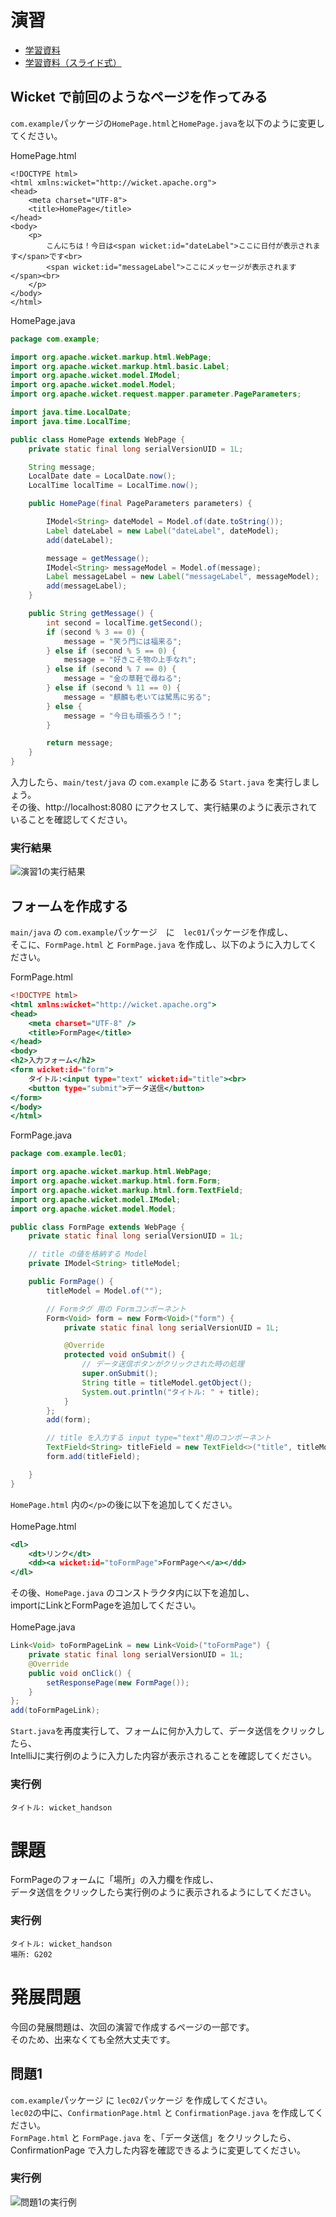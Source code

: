 # 演習
- [学習資料](https://github.com/k-oketa/Prmn2018aw/blob/master/Lectures/Lec02/PITCHME.md)
- [学習資料（スライド式）](https://gitpitch.com/k-oketa/Prmn2018aw?p=Lectures/Lec02)
## Wicket で前回のようなページを作ってみる
`com.example`パッケージの`HomePage.html`と`HomePage.java`を以下のように変更してください。<br>

HomePage.html
```java:HomePage
<!DOCTYPE html>
<html xmlns:wicket="http://wicket.apache.org">
<head>
    <meta charset="UTF-8">
    <title>HomePage</title>
</head>
<body>
    <p>
        こんにちは！今日は<span wicket:id="dateLabel">ここに日付が表示されます</span>です<br>
        <span wicket:id="messageLabel">ここにメッセージが表示されます</span><br>
    </p>
</body>
</html>
```

HomePage.java
```HomePage.java
package com.example;

import org.apache.wicket.markup.html.WebPage;
import org.apache.wicket.markup.html.basic.Label;
import org.apache.wicket.model.IModel;
import org.apache.wicket.model.Model;
import org.apache.wicket.request.mapper.parameter.PageParameters;

import java.time.LocalDate;
import java.time.LocalTime;

public class HomePage extends WebPage {
	private static final long serialVersionUID = 1L;

	String message;
	LocalDate date = LocalDate.now();
	LocalTime localTime = LocalTime.now();

	public HomePage(final PageParameters parameters) {

		IModel<String> dateModel = Model.of(date.toString());
		Label dateLabel = new Label("dateLabel", dateModel);
		add(dateLabel);

		message = getMessage();
		IModel<String> messageModel = Model.of(message);
		Label messageLabel = new Label("messageLabel", messageModel);
		add(messageLabel);
	}

	public String getMessage() {
		int second = localTime.getSecond();
		if (second % 3 == 0) {
			message = "笑う門には福来る";
		} else if (second % 5 == 0) {
			message = "好きこそ物の上手なれ";
		} else if (second % 7 == 0) {
			message = "金の草鞋で尋ねる";
		} else if (second % 11 == 0) {
			message = "麒麟も老いては駑馬に劣る";
		} else {
			message = "今日も頑張ろう！";
		}

		return message;
	}
}
```

入力したら、`main/test/java` の `com.example` にある `Start.java` を実行しましょう。<br>
その後、http://localhost:8080 にアクセスして、実行結果のように表示されていることを確認してください。<br>

### 実行結果
![演習1の実行結果](https://i.imgur.com/M8YglSH.png)

## フォームを作成する
`main/java` の `com.example`パッケージ　に　`lec01`パッケージを作成し、<br>
そこに、`FormPage.html` と `FormPage.java` を作成し、以下のように入力してください。<br>

FormPage.html
```FormPage.html
<!DOCTYPE html>
<html xmlns:wicket="http://wicket.apache.org">
<head>
    <meta charset="UTF-8" />
    <title>FormPage</title>
</head>
<body>
<h2>入力フォーム</h2>
<form wicket:id="form">
    タイトル:<input type="text" wicket:id="title"><br>
    <button type="submit">データ送信</button>
</form>
</body>
</html>
```

FormPage.java
```FormPage.java
package com.example.lec01;

import org.apache.wicket.markup.html.WebPage;
import org.apache.wicket.markup.html.form.Form;
import org.apache.wicket.markup.html.form.TextField;
import org.apache.wicket.model.IModel;
import org.apache.wicket.model.Model;

public class FormPage extends WebPage {
    private static final long serialVersionUID = 1L;

    // title の値を格納する Model
    private IModel<String> titleModel;

    public FormPage() {
        titleModel = Model.of("");

        // Formタグ 用の Formコンポーネント
        Form<Void> form = new Form<Void>("form") {
            private static final long serialVersionUID = 1L;

            @Override
            protected void onSubmit() {
                // データ送信ボタンがクリックされた時の処理
                super.onSubmit();
                String title = titleModel.getObject();
                System.out.println("タイトル: " + title);
            }
        };
        add(form);

        // title を入力する input type="text"用のコンポーネント
        TextField<String> titleField = new TextField<>("title", titleModel);
        form.add(titleField);

    }
}
```
`HomePage.html` 内の`</p>`の後に以下を追加してください。<br>
<br>
HomePage.html
```HomePage.html
<dl>
	<dt>リンク</dt>
	<dd><a wicket:id="toFormPage">FormPageへ</a></dd>
</dl>
```
その後、`HomePage.java` のコンストラクタ内に以下を追加し、<br>
importにLinkとFormPageを追加してください。<br>
<br>
HomePage.java
```HomePage.java
Link<Void> toFormPageLink = new Link<Void>("toFormPage") {
	private static final long serialVersionUID = 1L;
	@Override
	public void onClick() {
		setResponsePage(new FormPage());
	}
};
add(toFormPageLink);
```
`Start.java`を再度実行して、フォームに何か入力して、データ送信をクリックしたら、<br>
IntelliJに実行例のように入力した内容が表示されることを確認してください。<br>

### 実行例
```
タイトル: wicket_handson
```

# 課題
FormPageのフォームに「場所」の入力欄を作成し、<br>
データ送信をクリックしたら実行例のように表示されるようにしてください。<br>

### 実行例
```
タイトル: wicket_handson
場所: G202
```

# 発展問題
今回の発展問題は、次回の演習で作成するページの一部です。<br>
そのため、出来なくても全然大丈夫です。<br>
## 問題1
`com.example`パッケージ に `lec02`パッケージ を作成してください。<br>
`lec02`の中に、`ConfirmationPage.html` と `ConfirmationPage.java` を作成してください。<br>
`FormPage.html` と `FormPage.java` を、「データ送信」をクリックしたら、<br>
ConfirmationPage で入力した内容を確認できるように変更してください。<br>

### 実行例
![問題1の実行例](https://i.imgur.com/qbE1CFV.png)
